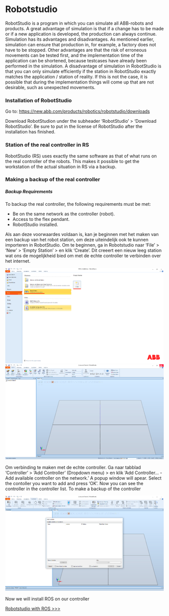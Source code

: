 # Robotstudio
RobotStudio is a program in which you can simulate all ABB-robots and products. A great advantage of simulation is that if a change has to be made or if a new application is developed, the production can always continue.
Simulation has its advantages and disadvantages. As mentioned earlier, simulation can ensure that production in, for example, a factory does not have to be stopped. Other advantages are that the risk of erroneous movements can be tested first, and the implementation time of the application can be shortened, because testcases have already been performed in the simulation. A disadvantage of simulation in RobotStudio is that you can only simulate efficiently if the station in RobotStudio exactly matches the application / station of reality. If this is not the case, it is possible that during the implementation things will come up that are not desirable, such as unexpected movements.

### Installation of RobotStudio
Go to: https://new.abb.com/products/robotics/robotstudio/downloads

Download RobotStudion under the subheader ‘RobotStudio’ > ‘Download RobotStudio’.
Be sure to put in the license of RobotStudio after the installation has finished. 

### Station of the real controller in RS
RobotStudio (RS) uses exactly the same software as that of what runs on the real controller of the robots. This makes it possible to get the workstation of the actual situation in RS via a backup.

### Making a backup of the real controller
##### Backup Requirements
To backup the real controller, the following requirements must be met:

- Be on the same network as the controller (robot).
- Access to the flex pendant.
- RobotStudio installed.

Als aan deze voorwaardes voldaan is, kan je beginnen met het maken van een backup van het robot station, om deze uiteindelijk ook te kunnen importeren in RobotStudio. Om te beginnen, ga in Robotstudio naar ‘File’ > ‘New’ > ‘Empty Station’ > en klik ‘Create’. Dit creeert een nieuw leeg station wat ons de mogelijkheid bied om met de echte controller te verbinden over het internet. 

![Robotstudio](../images/robotstudio1.png)
![Robotstudio](../images/robotstudio2.png)

Om verbinding te maken met de echte controller. Ga naar tabblad ‘Controller’ > ‘Add Controller’ (Dropdown menu) > en klik ‘Add Controller... - Add available controller on the network.’ 
A popup window will apear. Select the contoller you want to add and press ‘OK’. Now you can see the controller in the controller list. To make a backup of the controller

![Robotstudio](../images/robotstudio3.png)

Now we will install ROS on our controller

[Robotstudio with ROS >>>](/Robotstudio/RobotstudioRos.md)